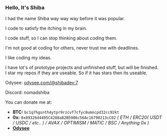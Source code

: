 ### Hello, It's Shiba

I had the name Shiba way way way before it was popular. 

I code to satisfy the itching in my brain.

I code stuff, so I can stop thinking about coding them.

I'm not good at coding for others, never trust me with deadlines.

I like coding my ideas.

I have lot's of prototype projects and unfinished stuff, but will be finished.<br/>
I star my repos if they are useable. So if it has stars then its useable.

Odysee: [odysee.com/@shibadev:7](https://odysee.com/@shibadev:7)

Discord: nomadshiba

You can donate me at:
- **BTC:** `bc1q7hgsnth4ytpr9rzcvf7cfyc8umncpd32cc92kt`
- **0x:** `0x89326d4495C4288a82B5986c56Ac16790213cC02` *( ETH / ERC20( USDT / USDC / etc.. ) / AVAX / OPTIMISM / MATIC / BSC / Anything 0x )*
- **[Odysee](https://odysee.com/@shibadev:7)**
